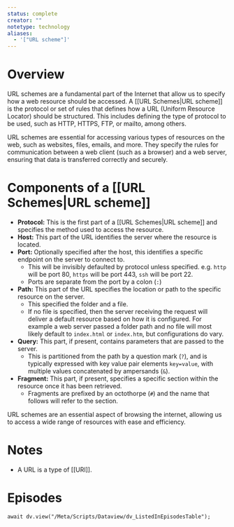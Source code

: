 ```yaml
---
status: complete
creator: ""
notetype: technology
aliases:
  - '["URL scheme"]'
---
```


# Overview
URL schemes are a fundamental part of the Internet that allow us to specify how a web resource should be accessed. A [[URL Schemes\|URL scheme]] is the protocol or set of rules that defines how a URL (Uniform Resource Locator) should be structured. This includes defining the type of protocol to be used, such as HTTP, HTTPS, FTP, or mailto, among others. 

URL schemes are essential for accessing various types of resources on the web, such as websites, files, emails, and more. They specify the rules for communication between a web client (such as a browser) and a web server, ensuring that data is transferred correctly and securely.

# Components of a [[URL Schemes\|URL scheme]]

- **Protocol:** This is the first part of a [[URL Schemes\|URL scheme]] and specifies the method used to access the resource.
- **Host:** This part of the URL identifies the server where the resource is located.
- **Port:** Optionally specified after the host, this identifies a specific endpoint on the server to connect to.
	- This will be invisibly defaulted by protocol unless specified. e.g. `http` will be port 80, `https` will be port 443, `ssh` will be port 22.
	- Ports are separate from the port by a colon (`:`)
- **Path:** This part of the URL specifies the location or path to the specific resource on the server.
	- This specified the folder and a file.
	- If no file is specified, then the server receiving the request will deliver a default resource based on how it is configured. For example a web server passed a folder path and no file will most likely default to `index.html` or `index.htm`, but configurations do vary.
- **Query:** This part, if present, contains parameters that are passed to the server.
	- This is partitioned from the path by a question mark (`?`), and is typically expressed with key value pair elements `key=value`, with multiple values concatenated by ampersands (`&`).
- **Fragment:** This part, if present, specifies a specific section within the resource once it has been retrieved.
	- Fragments are prefixed by an octothorpe (`#`) and the name that follows will refer to the section.

URL schemes are an essential aspect of browsing the internet, allowing us to access a wide range of resources with ease and efficiency.

# Notes
 - A URL is a type of [[URI]].


# Episodes
```dataviewjs
await dv.view("/Meta/Scripts/Dataview/dv_ListedInEpisodesTable");
```
